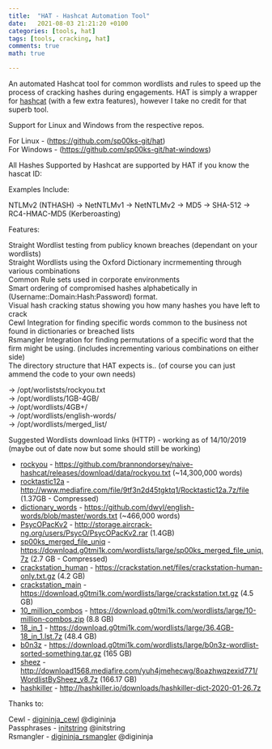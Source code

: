 ```yaml
---
title:  "HAT - Hashcat Automation Tool"
date:   2021-08-03 21:21:20 +0100
categories: [tools, hat]
tags: [tools, cracking, hat]
comments: true
math: true

---
```


An automated Hashcat tool for common wordlists and rules to speed up the process of cracking hashes during engagements. HAT is simply a wrapper for [hashcat] (with a few extra features), however I take no credit for that superb tool.

Support for Linux and Windows from the respective repos.

For Linux   - (https://github.com/sp00ks-git/hat)   
For Windows - (https://github.com/sp00ks-git/hat-windows)


All Hashes Supported by Hashcat are supported by HAT if you know the hascat ID:

Examples Include:

NTLMv2 (NTHASH) -> NetNTLMv1 -> NetNTLMv2 -> MD5 -> SHA-512 -> RC4-HMAC-MD5 (Kerberoasting)


Features:

Straight Wordlist testing from publicy known breaches (dependant on your wordlists)   
Straight Wordlists using the Oxford Dictionary incrmementing through various combinations   
Common Rule sets used in corporate environments   
Smart ordering of compromised hashes alphabetically in (Username::Domain:Hash:Password) format.   
Visual hash cracking status showing you how many hashes you have left to crack   
Cewl Integration for finding specific words common to the business not found in dictionaries or breached lists   
Rsmangler Integration for finding permutations of a specific word that the firm might be using. (includes incrementing various combinations on either side)   
The directory structure that HAT expects is.. (of course you can just ammend the code to your own needs)   

-> /opt/worliststs/rockyou.txt   
-> /opt/wordlists/1GB-4GB/   
-> /opt/wordlists/4GB+/   
-> /opt/wordlists/english-words/   
-> /opt/wordlists/merged_list/   

Suggested Wordlists download links (HTTP) - working as of 14/10/2019 (maybe out of date now but some should still be working)   


* [rockyou] - https://github.com/brannondorsey/naive-hashcat/releases/download/data/rockyou.txt (~14,300,000 words)   
* [rocktastic12a] - http://www.mediafire.com/file/9tf3n2d45tgktq1/Rocktastic12a.7z/file (1.37GB - Compressed)   
* [dictionary_words] - https://github.com/dwyl/english-words/blob/master/words.txt (~466,000 words)   
* [PsycOPacKv2] - http://storage.aircrack-ng.org/users/PsycO/PsycOPacKv2.rar (1.4GB)   
* [sp00ks_merged_file_uniq] - https://download.g0tmi1k.com/wordlists/large/sp00ks_merged_file_uniq.7z (2.7 GB - Compressed)   
* [crackstation_human] - https://crackstation.net/files/crackstation-human-only.txt.gz (4.2 GB)   
* [crackstation_main] - https://download.g0tmi1k.com/wordlists/large/crackstation.txt.gz (4.5 GB)   
* [10_million_combos] - https://download.g0tmi1k.com/wordlists/large/10-million-combos.zip (8.8 GB)   
* [18_in_1] - https://download.g0tmi1k.com/wordlists/large/36.4GB-18_in_1.lst.7z (48.4 GB)   
* [b0n3z] - https://download.g0tmi1k.com/wordlists/large/b0n3z-wordlist-sorted-something.tar.gz (165 GB)   
* [sheez] - http://download1568.mediafire.com/yuh4jmehecwg/8oazhwqzexid771/WordlistBySheez_v8.7z (166.17 GB)   
* [hashkiller] - http://hashkiller.io/downloads/hashkiller-dict-2020-01-26.7z   

[rockyou]: https://github.com/brannondorsey/naive-hashcat/releases/download/data/rockyou.txt (~14,300,000 words)   
[rocktastic12a]: http://www.mediafire.com/file/9tf3n2d45tgktq1/Rocktastic12a.7z/file (1.37GB - Compressed)   
[dictionary_words]: https://github.com/dwyl/english-words/blob/master/words.txt (~466,000 words)   
[PsycOPacKv2]: http://storage.aircrack-ng.org/users/PsycO/PsycOPacKv2.rar (1.4GB)   
[sp00ks_merged_file_uniq]: https://download.g0tmi1k.com/wordlists/large/sp00ks_merged_file_uniq.7z (2.7 GB - Compressed)   
[crackstation_human]: https://crackstation.net/files/crackstation-human-only.txt.gz (4.2 GB)   
[crackstation_main]: https://download.g0tmi1k.com/wordlists/large/crackstation.txt.gz (4.5 GB)   
[10_million_combos]: https://download.g0tmi1k.com/wordlists/large/10-million-combos.zip (8.8 GB)   
[18_in_1]: https://download.g0tmi1k.com/wordlists/large/36.4GB-18_in_1.lst.7z (48.4 GB)   
[b0n3z]: https://download.g0tmi1k.com/wordlists/large/b0n3z-wordlist-sorted-something.tar.gz (165 GB)   
[sheez]: http://download1568.mediafire.com/yuh4jmehecwg/8oazhwqzexid771/WordlistBySheez_v8.7z (166.17 GB)   
[hashkiller]: http://hashkiller.io/downloads/hashkiller-dict-2020-01-26.7z   

Thanks to:

Cewl - [digininja_cewl] @digininja   
Passphrases - [initstring] @initstring   
Rsmangler - [digininja_rsmangler] @digininja   

[digininja_cewl]: https://github.com/digininja/CeWL   
[digininja_rsmangler]: https://github.com/digininja/RSMangler   
[initstring]: https://github.com/initstring/passphrase-wordlist   
[hashcat]: https://hashcat.net/hashcat   

